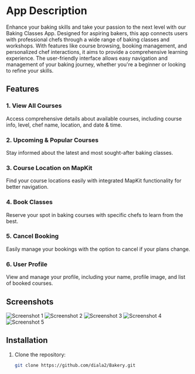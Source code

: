 # App Description

Enhance your baking skills and take your passion to the next level with our Baking Classes App. Designed for aspiring bakers, this app connects users with professional chefs through a wide range of baking classes and workshops. With features like course browsing, booking management, and personalized chef interactions, it aims to provide a comprehensive learning experience. The user-friendly interface allows easy navigation and management of your baking journey, whether you're a beginner or looking to refine your skills.

## Features

### 1. View All Courses
Access comprehensive details about available courses, including course info, level, chef name, location, and date & time.

### 2. Upcoming & Popular Courses
Stay informed about the latest and most sought-after baking classes.

### 3. Course Location on MapKit
Find your course locations easily with integrated MapKit functionality for better navigation.

### 4. Book Classes
Reserve your spot in baking courses with specific chefs to learn from the best.

### 5. Cancel Booking
Easily manage your bookings with the option to cancel if your plans change.

### 6. User Profile
View and manage your profile, including your name, profile image, and list of booked courses.

## Screenshots

![Screenshot 1](https://github.com/user-attachments/assets/example1)
![Screenshot 2](https://github.com/user-attachments/assets/example2)
![Screenshot 3](https://github.com/user-attachments/assets/example3)
![Screenshot 4](https://github.com/user-attachments/assets/example4)
![Screenshot 5](https://github.com/user-attachments/assets/example5)

## Installation

1. Clone the repository:
   ```bash
   git clone https://github.com/diala2/Bakery.git
